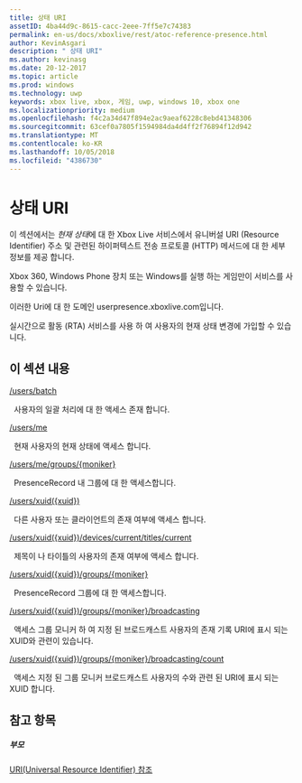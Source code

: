 ```yaml
---
title: 상태 URI
assetID: 4ba44d9c-8615-cacc-2eee-7ff5e7c74383
permalink: en-us/docs/xboxlive/rest/atoc-reference-presence.html
author: KevinAsgari
description: " 상태 URI"
ms.author: kevinasg
ms.date: 20-12-2017
ms.topic: article
ms.prod: windows
ms.technology: uwp
keywords: xbox live, xbox, 게임, uwp, windows 10, xbox one
ms.localizationpriority: medium
ms.openlocfilehash: f4c2a34d47f894e2ac9aeaf6228c8ebd41348306
ms.sourcegitcommit: 63cef0a7805f1594984da4d4ff2f76894f12d942
ms.translationtype: MT
ms.contentlocale: ko-KR
ms.lasthandoff: 10/05/2018
ms.locfileid: "4386730"
---
```

# <a name="presence-uris"></a>상태 URI
 
이 섹션에서는 *현재 상태*에 대 한 Xbox Live 서비스에서 유니버설 URI (Resource Identifier) 주소 및 관련된 하이퍼텍스트 전송 프로토콜 (HTTP) 메서드에 대 한 세부 정보를 제공 합니다.
 
Xbox 360, Windows Phone 장치 또는 Windows를 실행 하는 게임만이 서비스를 사용할 수 있습니다.
 
이러한 Uri에 대 한 도메인 userpresence.xboxlive.com입니다.
 
실시간으로 활동 (RTA) 서비스를 사용 하 여 사용자의 현재 상태 변경에 가입할 수 있습니다.
 
<a id="ID4ERB"></a>

 
## <a name="in-this-section"></a>이 섹션 내용

[/users/batch](uri-usersbatch.md)

&nbsp;&nbsp;사용자의 일괄 처리에 대 한 액세스 존재 합니다.

[/users/me](uri-usersme.md)

&nbsp;&nbsp;현재 사용자의 현재 상태에 액세스 합니다.

[/users/me/groups/{moniker}](uri-usersmegroupsmoniker.md)

&nbsp;&nbsp;PresenceRecord 내 그룹에 대 한 액세스합니다.

[/users/xuid({xuid})](uri-usersxuid.md)

&nbsp;&nbsp;다른 사용자 또는 클라이언트의 존재 여부에 액세스 합니다.

[/users/xuid({xuid})/devices/current/titles/current](uri-usersxuiddevicescurrenttitlescurrent.md)

&nbsp;&nbsp;제목이 나 타이틀의 사용자의 존재 여부에 액세스 합니다.

[/users/xuid({xuid})/groups/{moniker}](uri-usersxuidgroupsmoniker.md)

&nbsp;&nbsp;PresenceRecord 그룹에 대 한 액세스합니다.

[/users/xuid({xuid})/groups/{moniker}/broadcasting](uri-usersxuidgroupsmonikerbroadcasting.md)

&nbsp;&nbsp;액세스 그룹 모니커 하 여 지정 된 브로드캐스트 사용자의 존재 기록 URI에 표시 되는 XUID와 관련이 있습니다.

[/users/xuid({xuid})/groups/{moniker}/broadcasting/count](uri-usersxuidgroupsmonikerbroadcastingcount.md)

&nbsp;&nbsp;액세스 지정 된 그룹 모니커 브로드캐스트 사용자의 수와 관련 된 URI에 표시 되는 XUID 합니다.
 
<a id="ID4EMC"></a>

 
## <a name="see-also"></a>참고 항목
 
<a id="ID4EOC"></a>

 
##### <a name="parent"></a>부모 

[URI(Universal Resource Identifier) 참조](../atoc-xboxlivews-reference-uris.md)

   